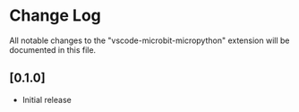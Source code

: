 # Change Log

All notable changes to the "vscode-microbit-micropython" extension will be documented in this file.

## [0.1.0]

- Initial release
